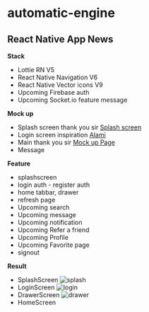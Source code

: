 # automatic-engine
## React Native App News

**Stack**
- Lottie RN V5
- React Native Navigation V6
- React Native Vector icons V9
- Upcoming Firebase auth 
- Upcoming Socket.io feature message

**Mock up**
- Splash screen thank you sir [Splash screen](https://lottiefiles.com/353-newspaper-spinner)
- Login screen inspiration [Alami](https://alamisharia.co.id/id/)
- Main thank you sir [Mock up Page](https://www.figma.com/community/file/975336242667665188)
- Message []()

**Feature**
- splashscreen
- login auth - register auth
- home tabbar, drawer
- refresh page
- Upcoming search
- Upcoming message
- Upcoming notification
- Upcoming Refer a friend
- Upcoming Profile
- Upcoming Favorite page
- signout

**Result**
- SplashScreen
![splash](https://user-images.githubusercontent.com/53394539/159744032-91f1a489-3ad3-4e5f-8822-c66e133a790b.PNG)
- LoginScreen
![login](https://user-images.githubusercontent.com/53394539/159744172-56c1723b-7933-43f0-8e5a-7c2a76b502af.PNG)
- DrawerScreen
![drawer](https://user-images.githubusercontent.com/53394539/159744243-39a7a056-bc0a-43ae-a496-f0b90f62b091.PNG)
- HomeScreen
